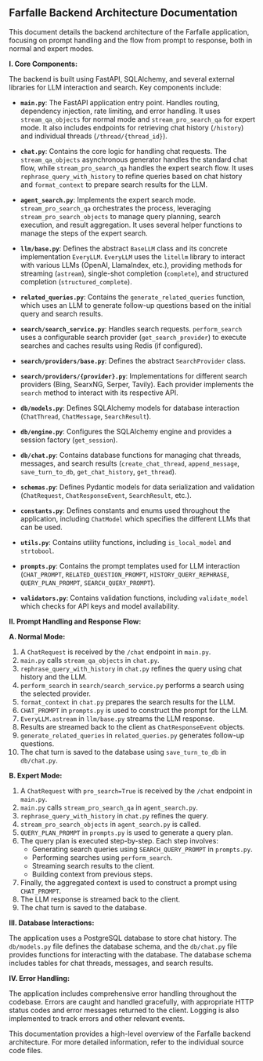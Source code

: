 ## Farfalle Backend Architecture Documentation

This document details the backend architecture of the Farfalle application, focusing on prompt handling and the flow from prompt to response, both in normal and expert modes.

**I. Core Components:**

The backend is built using FastAPI, SQLAlchemy, and several external libraries for LLM interaction and search.  Key components include:

* **`main.py`**: The FastAPI application entry point.  Handles routing, dependency injection, rate limiting, and error handling.  It uses `stream_qa_objects` for normal mode and `stream_pro_search_qa` for expert mode.  It also includes endpoints for retrieving chat history (`/history`) and individual threads (`/thread/{thread_id}`).

* **`chat.py`**: Contains the core logic for handling chat requests.  The `stream_qa_objects` asynchronous generator handles the standard chat flow, while `stream_pro_search_qa` handles the expert search flow.  It uses `rephrase_query_with_history` to refine queries based on chat history and `format_context` to prepare search results for the LLM.

* **`agent_search.py`**: Implements the expert search mode.  `stream_pro_search_qa` orchestrates the process, leveraging `stream_pro_search_objects` to manage query planning, search execution, and result aggregation.  It uses several helper functions to manage the steps of the expert search.

* **`llm/base.py`**: Defines the abstract `BaseLLM` class and its concrete implementation `EveryLLM`.  `EveryLLM` uses the `litellm` library to interact with various LLMs (OpenAI, LlamaIndex, etc.), providing methods for streaming (`astream`), single-shot completion (`complete`), and structured completion (`structured_complete`).

* **`related_queries.py`**: Contains the `generate_related_queries` function, which uses an LLM to generate follow-up questions based on the initial query and search results.

* **`search/search_service.py`**:  Handles search requests.  `perform_search` uses a configurable search provider (`get_search_provider`) to execute searches and caches results using Redis (if configured).

* **`search/providers/base.py`**: Defines the abstract `SearchProvider` class.

* **`search/providers/{provider}.py`**:  Implementations for different search providers (Bing, SearxNG, Serper, Tavily). Each provider implements the `search` method to interact with its respective API.

* **`db/models.py`**: Defines SQLAlchemy models for database interaction (`ChatThread`, `ChatMessage`, `SearchResult`).

* **`db/engine.py`**: Configures the SQLAlchemy engine and provides a session factory (`get_session`).

* **`db/chat.py`**: Contains database functions for managing chat threads, messages, and search results (`create_chat_thread`, `append_message`, `save_turn_to_db`, `get_chat_history`, `get_thread`).

* **`schemas.py`**: Defines Pydantic models for data serialization and validation (`ChatRequest`, `ChatResponseEvent`, `SearchResult`, etc.).

* **`constants.py`**: Defines constants and enums used throughout the application, including `ChatModel` which specifies the different LLMs that can be used.

* **`utils.py`**: Contains utility functions, including `is_local_model` and `strtobool`.

* **`prompts.py`**: Contains the prompt templates used for LLM interaction (`CHAT_PROMPT`, `RELATED_QUESTION_PROMPT`, `HISTORY_QUERY_REPHRASE`, `QUERY_PLAN_PROMPT`, `SEARCH_QUERY_PROMPT`).

* **`validators.py`**: Contains validation functions, including `validate_model` which checks for API keys and model availability.


**II. Prompt Handling and Response Flow:**

**A. Normal Mode:**

1. A `ChatRequest` is received by the `/chat` endpoint in `main.py`.
2. `main.py` calls `stream_qa_objects` in `chat.py`.
3. `rephrase_query_with_history` in `chat.py` refines the query using chat history and the LLM.
4. `perform_search` in `search/search_service.py` performs a search using the selected provider.
5. `format_context` in `chat.py` prepares the search results for the LLM.
6. `CHAT_PROMPT` in `prompts.py` is used to construct the prompt for the LLM.
7. `EveryLLM.astream` in `llm/base.py` streams the LLM response.
8. Results are streamed back to the client as `ChatResponseEvent` objects.
9. `generate_related_queries` in `related_queries.py` generates follow-up questions.
10. The chat turn is saved to the database using `save_turn_to_db` in `db/chat.py`.


**B. Expert Mode:**

1. A `ChatRequest` with `pro_search=True` is received by the `/chat` endpoint in `main.py`.
2. `main.py` calls `stream_pro_search_qa` in `agent_search.py`.
3. `rephrase_query_with_history` in `chat.py` refines the query.
4. `stream_pro_search_objects` in `agent_search.py` is called.
5. `QUERY_PLAN_PROMPT` in `prompts.py` is used to generate a query plan.
6. The query plan is executed step-by-step.  Each step involves:
    * Generating search queries using `SEARCH_QUERY_PROMPT` in `prompts.py`.
    * Performing searches using `perform_search`.
    * Streaming search results to the client.
    * Building context from previous steps.
7. Finally, the aggregated context is used to construct a prompt using `CHAT_PROMPT`.
8. The LLM response is streamed back to the client.
9. The chat turn is saved to the database.


**III. Database Interactions:**

The application uses a PostgreSQL database to store chat history.  The `db/models.py` file defines the database schema, and the `db/chat.py` file provides functions for interacting with the database.  The database schema includes tables for chat threads, messages, and search results.


**IV. Error Handling:**

The application includes comprehensive error handling throughout the codebase.  Errors are caught and handled gracefully, with appropriate HTTP status codes and error messages returned to the client.  Logging is also implemented to track errors and other relevant events.


This documentation provides a high-level overview of the Farfalle backend architecture.  For more detailed information, refer to the individual source code files.
